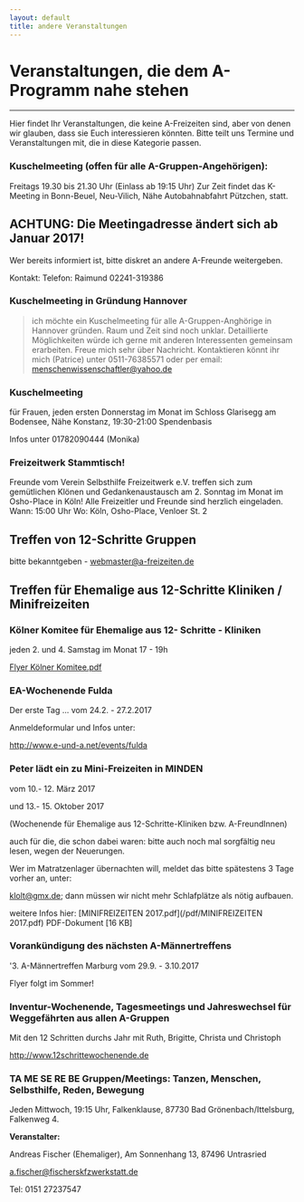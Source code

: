 ```yaml
---
layout: default
title: andere Veranstaltungen
---
```


# Veranstaltungen, die dem A-Programm nahe stehen
---
Hier findet Ihr Veranstaltungen, die keine A-Freizeiten sind, aber von denen
wir glauben, dass sie Euch interessieren könnten. Bitte teilt uns Termine und
Veranstaltungen mit, die in diese Kategorie passen.


### Kuschelmeeting (offen für alle A-Gruppen-Angehörigen):
Freitags 19.30 bis 21.30 Uhr (Einlass ab 19:15 Uhr)
Zur Zeit findet das K-Meeting in Bonn-Beuel, Neu-Vilich, Nähe Autobahnabfahrt
Pützchen, statt. 
## ACHTUNG: Die Meetingadresse ändert sich ab Januar 2017!
Wer bereits informiert ist, bitte diskret an andere A-Freunde weitergeben.

Kontakt: Telefon: Raimund 02241-319386

### Kuschelmeeting in Gründung Hannover


> ich möchte ein Kuschelmeeting für alle
> A-Gruppen-Anghörige in Hannover gründen.
> Raum und Zeit sind noch unklar. Detaillierte Möglichkeiten
> würde ich gerne mit anderen Interessenten gemeinsam
> erarbeiten. Freue mich sehr über Nachricht.
> Kontaktieren könnt ihr mich (Patrice) unter 0511-76385571
> oder per email: menschenwissenschaftler@yahoo.de

### Kuschelmeeting
für Frauen, jeden ersten Donnerstag im Monat
im Schloss Glarisegg am Bodensee, Nähe Konstanz, 19:30-21:00
Spendenbasis

Infos unter 01782090444 (Monika)


### Freizeitwerk Stammtisch!

Freunde vom Verein Selbsthilfe Freizeitwerk e.V. treffen sich zum gemütlichen
Klönen und Gedankenaustausch am 2. Sonntag im Monat
im Osho-Place in Köln! Alle Freizeitler und Freunde sind herzlich eingeladen.
Wann: 15:00 Uhr
Wo: Köln, Osho-Place, Venloer St. 2


## Treffen von 12-Schritte Gruppen

bitte bekanntgeben - <webmaster@a-freizeiten.de>
 
## Treffen für Ehemalige aus 12-Schritte Kliniken / Minifreizeiten

### Kölner Komitee für Ehemalige aus 12- Schritte - Kliniken

jeden 2. und 4. Samstag im Monat 17 - 19h

[Flyer Kölner Komitee.pdf](/pdf/FlyerKölnerKomitee.pdf)

### EA-Wochenende Fulda
Der erste Tag ...
vom 24.2. - 27.2.2017

Anmeldeformular und Infos unter:

<http://www.e-und-a.net/events/fulda>

### Peter lädt ein zu Mini-Freizeiten in MINDEN

vom 10.- 12. März 2017

und 13.- 15. Oktober 2017

(Wochenende für Ehemalige aus 12-Schritte-Kliniken bzw. A-FreundInnen)

auch für die, die schon dabei waren:
bitte auch noch mal sorgfältig neu lesen, wegen der Neuerungen.

Wer im Matratzenlager übernachten will, meldet das bitte spätestens 3 Tage vorher an, unter: 

<klolt@gmx.de>; dann müssen wir nicht mehr Schlafplätze als nötig aufbauen.

weitere Infos hier:
[MINIFREIZEITEN 2017.pdf](/pdf/MINIFREIZEITEN 2017.pdf)
PDF-Dokument [16 KB]

### Vorankündigung des nächsten A-Männertreffens
 
'3. A-Männertreffen Marburg
vom 29.9. - 3.10.2017

Flyer folgt im Sommer!

### Inventur-Wochenende, Tagesmeetings und Jahreswechsel für Weggefährten aus allen A-Gruppen

Mit den 12 Schritten durchs Jahr mit Ruth, Brigitte, Christa und Christoph 

<http://www.12schrittewochenende.de>

### TA ME SE RE BE Gruppen/Meetings: Tanzen, Menschen, Selbsthilfe, Reden, Bewegung

Jeden Mittwoch, 19:15 Uhr, Falkenklause, 87730 Bad Grönenbach/Ittelsburg, Falkenweg 4.

__Veranstalter:__

Andreas Fischer (Ehemaliger),
Am Sonnenhang 13,
87496 Untrasried

<a.fischer@fischerskfzwerkstatt.de>

Tel: 0151 27237547
